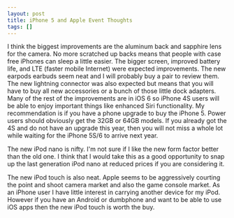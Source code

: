 ```yaml
---
layout: post
title: iPhone 5 and Apple Event Thoughts
tags: []
---
```

I think the biggest improvements are the aluminum back and sapphire lens for the camera. No more scratched up backs means that people with case free iPhones can sleep a little easier. The bigger screen, improved battery life, and LTE (faster mobile Internet) were expected improvements. The new earpods earbuds seem neat and I will probably buy a pair to review them. The new lightning connector was also expected but means that you will have to buy all new accessories or a bunch of those little dock adapters. Many of the rest of the improvements are in iOS 6 so iPhone 4S users will be able to enjoy important things like enhanced Siri functionality. My recommendation is if you have a phone upgrade to buy the iPhone 5. Power users should obviously get the 32GB or 64GB models. If you already got the 4S and do not have an upgrade this year, then you will not miss a whole lot while waiting for the iPhone 5S/6 to arrive next year.

The new iPod nano is nifty. I'm not sure if I like the new form factor better than the old one. I think that I would take this as a good opportunity to snap up the last generation iPod nano at reduced prices if you are considering it.

The new iPod touch is also neat. Apple seems to be aggressively courting the point and shoot camera market and also the game console market. As an iPhone user I have little interest in carrying another device for my iPod. However if you have an Android or dumbphone and want to be able to use iOS apps then the new iPod touch is worth the buy.
